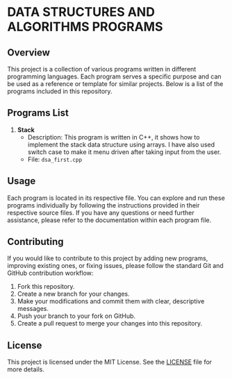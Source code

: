 # DATA STRUCTURES AND ALGORITHMS PROGRAMS  

## Overview

This project is a collection of various programs written in different programming languages. Each program serves a specific purpose and can be used as a reference or template for similar projects. Below is a list of the programs included in this repository.

## Programs List

1. **Stack**
   - Description: This program is written in C++, it shows how to implement the stack data structure using arrays. I have also used switch case to make it menu driven after taking input from the user.
   - File: `dsa_first.cpp`



## Usage

Each program is located in its respective file. You can explore and run these programs individually by following the instructions provided in their respective source files. If you have any questions or need further assistance, please refer to the documentation within each program file.

## Contributing

If you would like to contribute to this project by adding new programs, improving existing ones, or fixing issues, please follow the standard Git and GitHub contribution workflow:

1. Fork this repository.
2. Create a new branch for your changes.
3. Make your modifications and commit them with clear, descriptive messages.
4. Push your branch to your fork on GitHub.
5. Create a pull request to merge your changes into this repository.

## License

This project is licensed under the MIT License. See the [LICENSE](LICENSE) file for more details.
